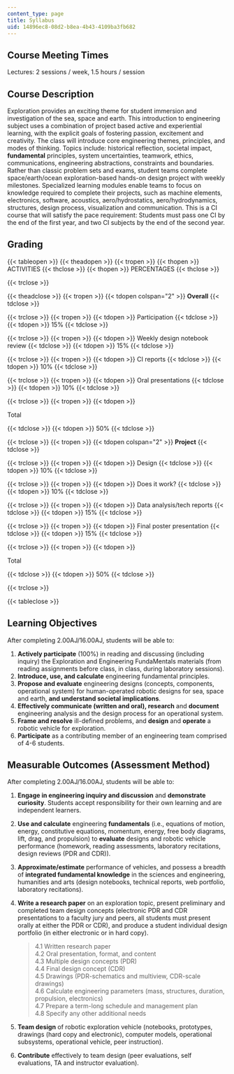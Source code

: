 ```yaml
---
content_type: page
title: Syllabus
uid: 14896ec8-08d2-b8ea-4b43-4109ba3fb682
---
```


Course Meeting Times
--------------------

Lectures: 2 sessions / week, 1.5 hours / session

Course Description
------------------

Exploration provides an exciting theme for student immersion and investigation of the sea, space and earth. This introduction to engineering subject uses a combination of project based active and experiential learning, with the explicit goals of fostering passion, excitement and creativity. The class will introduce core engineering themes, principles, and modes of thinking. Topics include: historical reflection, societal impact, **fundamental** principles, system uncertainties, teamwork, ethics, communications, engineering abstractions, constraints and boundaries. Rather than classic problem sets and exams, student teams complete space/earth/ocean exploration-based hands-on design project with weekly milestones. Specialized learning modules enable teams to focus on knowledge required to complete their projects, such as machine elements, electronics, software, acoustics, aero/hydrostatics, aero/hydrodynamics, structures, design process, visualization and communication. This is a CI course that will satisfy the pace requirement: Students must pass one CI by the end of the first year, and two CI subjects by the end of the second year.

Grading
-------

{{< tableopen >}}
{{< theadopen >}}
{{< tropen >}}
{{< thopen >}}
ACTIVITIES
{{< thclose >}}
{{< thopen >}}
PERCENTAGES
{{< thclose >}}

{{< trclose >}}

{{< theadclose >}}
{{< tropen >}}
{{< tdopen colspan="2" >}}
**Overall**
{{< tdclose >}}

{{< trclose >}}
{{< tropen >}}
{{< tdopen >}}
Participation
{{< tdclose >}}
{{< tdopen >}}
15%
{{< tdclose >}}

{{< trclose >}}
{{< tropen >}}
{{< tdopen >}}
Weekly design notebook review
{{< tdclose >}}
{{< tdopen >}}
15%
{{< tdclose >}}

{{< trclose >}}
{{< tropen >}}
{{< tdopen >}}
CI reports
{{< tdclose >}}
{{< tdopen >}}
10%
{{< tdclose >}}

{{< trclose >}}
{{< tropen >}}
{{< tdopen >}}
Oral presentations
{{< tdclose >}}
{{< tdopen >}}
10%
{{< tdclose >}}

{{< trclose >}}
{{< tropen >}}
{{< tdopen >}}


Total


{{< tdclose >}}
{{< tdopen >}}
50%
{{< tdclose >}}

{{< trclose >}}
{{< tropen >}}
{{< tdopen colspan="2" >}}
**Project**
{{< tdclose >}}

{{< trclose >}}
{{< tropen >}}
{{< tdopen >}}
Design
{{< tdclose >}}
{{< tdopen >}}
10%
{{< tdclose >}}

{{< trclose >}}
{{< tropen >}}
{{< tdopen >}}
Does it work?
{{< tdclose >}}
{{< tdopen >}}
10%
{{< tdclose >}}

{{< trclose >}}
{{< tropen >}}
{{< tdopen >}}
Data analysis/tech reports
{{< tdclose >}}
{{< tdopen >}}
15%
{{< tdclose >}}

{{< trclose >}}
{{< tropen >}}
{{< tdopen >}}
Final poster presentation
{{< tdclose >}}
{{< tdopen >}}
15%
{{< tdclose >}}

{{< trclose >}}
{{< tropen >}}
{{< tdopen >}}


Total


{{< tdclose >}}
{{< tdopen >}}
50%
{{< tdclose >}}

{{< trclose >}}

{{< tableclose >}}

Learning Objectives
-------------------

After completing 2.00AJ/16.00AJ, students will be able to:

1.  **Actively participate** (100%) in reading and discussing (including inquiry) the Exploration and Engineering FundaMentals materials (from reading assignments before class, in class, during laboratory sessions).
2.  **Introduce, use, and calculate** engineering fundamental principles.
3.  **Propose and evaluate** engineering designs (concepts, components, operational system) for human-operated robotic designs for sea, space and earth, **and understand societal implications**.
4.  **Effectively communicate (written and oral), research** and **document** engineering analysis and the design process for an operational system.
5.  **Frame and resolve** ill-defined problems, and **design** and **operate** a robotic vehicle for exploration.
6.  **Participate** as a contributing member of an engineering team comprised of 4-6 students.

Measurable Outcomes (Assessment Method)
---------------------------------------

After completing 2.00AJ/16.00AJ, students will be able to:

1.  **Engage in engineering inquiry and discussion** and **demonstrate curiosity**. Students accept responsibility for their own learning and are independent learners.
2.  **Use and calculate** engineering **fundamentals** (i.e., equations of motion, energy, constitutive equations, momentum, energy, free body diagrams, lift, drag, and propulsion) to **evaluate** designs and robotic vehicle performance (homework, reading assessments, laboratory recitations, design reviews (PDR and CDR)).
3.  **Approximate/estimate** performance of vehicles, and possess a breadth of **integrated fundamental knowledge** in the sciences and engineering, humanities and arts (design notebooks, technical reports, web portfolio, laboratory recitations).
4.  **Write a research paper** on an exploration topic, present preliminary and completed team design concepts (electronic PDR and CDR presentations to a faculty jury and peers, all students must present orally at either the PDR or CDR), and produce a student individual design portfolio (in either electronic or in hard copy).
    
    > 4.1 Written research paper  
    > 4.2 Oral presentation, format, and content  
    > 4.3 Multiple design concepts (PDR)  
    > 4.4 Final design concept (CDR)  
    > 4.5 Drawings (PDR-schematics and multiview, CDR-scale drawings)  
    > 4.6 Calculate engineering parameters (mass, structures, duration, propulsion, electronics)  
    > 4.7 Prepare a term-long schedule and management plan  
    > 4.8 Specify any other additional needs
    
5.  **Team design** of robotic exploration vehicle (notebooks, prototypes, drawings (hard copy and electronic), computer models, operational subsystems, operational vehicle, peer instruction).
6.  **Contribute** effectively to team design (peer evaluations, self evaluations, TA and instructor evaluation).